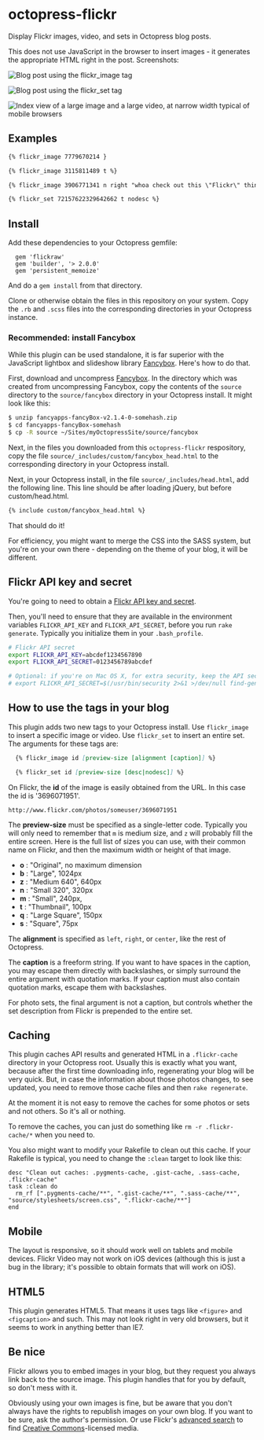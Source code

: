 octopress-flickr
================

Display Flickr images, video, and sets in Octopress blog posts.

This does not use JavaScript in the browser to insert images - it generates the appropriate HTML right in the post. Screenshots:

![Blog post using the flickr_image tag](screenshots/image.png)

![Blog post using the flickr_set tag](screenshots/set.png)

![Index view of a large image and a large video, at narrow width typical of mobile browsers](screenshots/mobile.png)


## Examples

``` md
{% flickr_image 7779670214 }

{% flickr_image 3115811489 t %}

{% flickr_image 3906771341 n right "whoa check out this \"Flickr\" thing!" %}

{% flickr_set 72157622329642662 t nodesc %}
```

## Install

Add these dependencies to your Octopress gemfile:

``` Rakefile
  gem 'flickraw'
  gem 'builder', '> 2.0.0'
  gem 'persistent_memoize'
```

And do a `gem install` from that directory.

Clone or otherwise obtain the files in this repository on your system. Copy the `.rb` and `.scss` files into
the corresponding directories in your Octopress instance.

### Recommended: install Fancybox

While this plugin can be used standalone, it is far superior with the JavaScript lightbox and slideshow library 
[Fancybox](http://fancyapps.com/fancybox/). Here's how to do that.

First, download and uncompress [Fancybox](http://fancyapps.com/fancybox/).
In the directory which was created from uncompressing Fancybox,
copy the contents of the `source` directory to the `source/fancybox`
directory in your Octopress install. It might look like this:

``` sh
$ unzip fancyapps-fancyBox-v2.1.4-0-somehash.zip
$ cd fancyapps-fancyBox-somehash
$ cp -R source ~/Sites/myOctopressSite/source/fancybox
```

Next, in the files you downloaded from this `octopress-flickr` respository, copy the file
`source/_includes/custom/fancybox_head.html` to the corresponding directory in your Octopress install.

Next, in your Octopress install, in the file `source/_includes/head.html`, add the following line. This line should be after loading jQuery, but 
before custom/head.html.

``` markdown
{% include custom/fancybox_head.html %} 
```

That should do it!

For efficiency, you might want to merge the CSS into the SASS system, but you're on your own there - depending on the theme of your blog, 
it will be different.

## Flickr API key and secret

You're going to need to obtain a [Flickr API key and secret](http://www.flickr.com/services/developer/api/).

Then, you'll need to ensure that they are available in the environment variables `FLICKR_API_KEY` and `FLICKR_API_SECRET`, 
before you run `rake generate`. Typically you initialize them in your `.bash_profile`. 

``` sh
# Flickr API secret
export FLICKR_API_KEY=abcdef1234567890
export FLICKR_API_SECRET=0123456789abcdef

# Optional: if you're on Mac OS X, for extra security, keep the API secret as an application password in the Keychain
# export FLICKR_API_SECRET=$(/usr/bin/security 2>&1 >/dev/null find-generic-password -ga $FLICKR_API_KEY | sed 's/password: //' | sed 's/"//g')
```

## How to use the tags in your blog

This plugin adds two new tags to your Octopress install. Use `flickr_image` to insert a specific image or video. 
Use `flickr_set` to insert an entire set. The arguments for these tags are:

``` md
  {% flickr_image id [preview-size [alignment [caption]] %}

  {% flickr_set id [preview-size [desc|nodesc]] %}
```

On Flickr, the **id** of the image is easily obtained from the URL. In this case the id is '3696071951'.

    http://www.flickr.com/photos/someuser/3696071951

The **preview-size** must be specified as a single-letter code. Typically you will only need to remember that `m` is medium size,
and `z` will probably fill the entire screen. Here is the full list of sizes you can use, with their common name on Flickr,
and then the maximum width or height of that image.

* **o**  : "Original", no maximum dimension
* **b**  : "Large", 1024px
* **z**  : "Medium 640", 640px
* **n**  : "Small 320", 320px
* **m**  : "Small", 240px,
* **t**  : "Thumbnail", 100px
* **q**  : "Large Square", 150px
* **s**  : "Square", 75px

The **alignment** is specified as `left`, `right`, or `center`, like the rest of Octopress.

The **caption** is a freeform string. If you want to have spaces in the caption, you may escape them directly with backslashes, or simply surround 
the entire argument with quotation marks. If your caption must also contain quotation marks, escape them with backslashes.

For photo sets, the final argument is not a caption, but controls whether the set description from Flickr is prepended to the entire set.

## Caching

This plugin caches API results and generated HTML in a `.flickr-cache` directory in your Octopress root. Usually this is exactly what you want,
because after the first time downloading info, regenerating your blog will be very quick. But, in case the information about those photos 
changes, to see updated, you need to remove those cache files and then `rake regenerate`.

At the moment it is not easy to remove the caches for some photos or sets and not others. So it's all or nothing.

To remove the caches, you can just do something like `rm -r .flickr-cache/*` when you need to.

You also might want to modify your Rakefile to clean out this cache. If your Rakefile is typical, you need to change the `:clean` target to look 
like this:

``` Rakefile
desc "Clean out caches: .pygments-cache, .gist-cache, .sass-cache, .flickr-cache"
task :clean do
  rm_rf [".pygments-cache/**", ".gist-cache/**", ".sass-cache/**", "source/stylesheets/screen.css", ".flickr-cache/**"]
end
```



## Mobile 

The layout is responsive, so it should work well on tablets and mobile devices. Flickr Video may not work on iOS devices (although this is 
just a bug in the library; it's possible to obtain formats that will work on iOS).


## HTML5

This plugin generates HTML5. That means it uses tags like `<figure>` and `<figcaption>` and such. This may not look right in very old browsers, 
but it seems to work in anything better than IE7. 


## Be nice

Flickr allows you to embed images in your blog, but they request you always link back to the source image. This plugin handles that for you by
default, so don't mess with it.

Obviously using your own images is fine, but be aware that you don't always have the rights to republish images on your own blog. If you want to
be sure, ask the author's permission. Or use Flickr's [advanced search](https://www.flickr.com/search/advanced/) to find [Creative Commons](https://creativecommons.org)-licensed media. 


